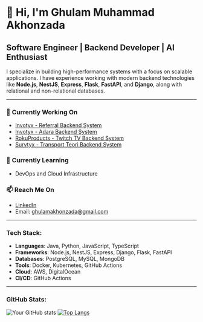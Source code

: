 # 👋 Hi, I'm Ghulam Muhammad Akhonzada

## Software Engineer | Backend Developer | AI Enthusiast

I specialize in building high-performance systems with a focus on scalable applications. I have experience working with modern backend technologies like **Node.js**, **NestJS**, **Express**, **Flask**, **FastAPI**, and **Django**, along with relational and non-relational databases.

---

### 🔭 **Currently Working On**
- [Invotyx - Referral Backend System](https://github.com/Invotyx/referral-back-end)
- [Invotyx - Adara Backend System](https://github.com/Invotyx/adara-vpn-backend)
- [RokuProducts - Twitch TV Backend System](https://github.com/RokuProducts/twitch-back-end)
- [Survtyx - Transport Teori Backend System](https://github.com/SyedHamzaAzhar/driver-license-backend)

### 🌱 **Currently Learning**
- DevOps and Cloud Infrastructure

### 📫 **Reach Me On**
- [LinkedIn](https://www.linkedin.com/in/gm-akhonzada)
- Email: [ghulamakhonzada@gmail.com](mailto:ghulamakhonzada@gmail.com)

---

### **Tech Stack:**
- **Languages**: Java, Python, JavaScript, TypeScript
- **Frameworks**: Node.js, NestJS, Express, Django, Flask, FastAPI
- **Databases**: PostgreSQL, MySQL, MongoDB
- **Tools**: Docker, Kubernetes, GitHub Actions
- **Cloud**: AWS, DigitalOcean
- **CI/CD**: GitHub Actions

---

### **GitHub Stats:**
![Your GitHub stats](https://github-readme-stats.vercel.app/api?username=akhonzada18&show_icons=true&theme=radical)
[![Top Langs](https://github-readme-stats.vercel.app/api/top-langs/?username=akhonzada18&layout=compact&theme=radical)](https://github.com/anuraghazra/github-readme-stats)
